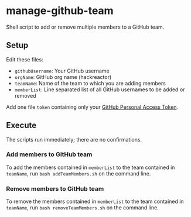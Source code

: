 # manage-github-team
Shell script to add or remove multiple members to a GitHub team.

## Setup
Edit these files:

* `githubUsername`: Your GitHub username
* `orgName`: GitHub org name (hackreactor)
* `teamName`: Name of the team to which you are adding members
* `memberList`: Line separated list of all GitHub usernames to be added or removed

Add one file `token` containing only your [GitHub Personal Access Token](https://docs.github.com/en/free-pro-team@latest/github/authenticating-to-github/creating-a-personal-access-token).


## Execute

The scripts run immediately; there are no confirmations.

### Add members to GitHub team
To add the members contained in `memberList` to the team contained in `teamName`, run `bash addTeamMembers.sh` on the command line.

### Remove members to GitHub team
To remove the members contained in `memberList` to the team contained in `teamName`, run `bash removeTeamMembers.sh` on the command line.
